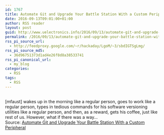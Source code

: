 ```yaml
---
id: 1767
title: Automate Git and Upgrade Your Battle Station With a Custom Peripheral
date: 2016-09-13T09:01:00+01:00
author: RSS reader
layout: post
guid: http://www.uelectronics.info/2016/09/13/automate-git-and-upgrade-your-battle-station-with-a-custom-peripheral/
permalink: /2016/09/13/automate-git-and-upgrade-your-battle-station-with-a-custom-peripheral/
rss_pi_source_url:
  - http://feedproxy.google.com/~r/hackaday/LgoM/~3/sbdIGTSgLmg/
rss_pi_source_md5:
  - 36d96751373d1ad4e26f8d8a38533741
rss_pi_canonical_url:
  - my_blog
categories:
  - RSS
tags:
  - RSS
---
```

&#013;  
[mfaust] wakes up in the morning like a regular person, goes to work like a regular person, types in tedious commands for his software versioning utilities like a regular person, and then, as a reward, gets his coffee, just like rest of us. However, what if there was a way…&#013;  
Source: <a href="http://feedproxy.google.com/~r/hackaday/LgoM/~3/sbdIGTSgLmg/" target="_blank">Automate Git and Upgrade Your Battle Station With a Custom Peripheral</a>